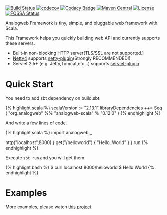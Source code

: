 [![Build Status](https://travis-ci.org/analogweb/analogweb-scala.svg)](https://travis-ci.org/analogweb/analogweb-scala)
[![codecov](https://codecov.io/gh/analogweb/analogweb-scala/branch/master/graph/badge.svg)](https://codecov.io/gh/analogweb/analogweb-scala)
[![Codacy Badge](https://api.codacy.com/project/badge/Grade/7a112498f9ae4e3d996a8a74d59a1c4e)](https://www.codacy.com/manual/y2k2mt/analogweb-scala?utm_source=github.com&amp;utm_medium=referral&amp;utm_content=analogweb/analogweb-scala&amp;utm_campaign=Badge_Grade)
[![Maven Central](https://maven-badges.herokuapp.com/maven-central/org.analogweb/analogweb-scala_2.13/badge.svg)](https://maven-badges.herokuapp.com/maven-central/org.analogweb/analogweb-scala_2.13)
[![License](http://img.shields.io/:license-mit-blue.svg)](http://doge.mit-license.org)
[![FOSSA Status](https://app.fossa.io/api/projects/git%2Bgithub.com%2Fanalogweb%2Fanalogweb-scala.svg?type=shield)](https://app.fossa.io/projects/git%2Bgithub.com%2Fanalogweb%2Fanalogweb-scala?ref=badge_shield)

Analogweb Framework is tiny, simple, and pluggable web framework with Scala.

This Framework helps you quickly building web API and currently supports these servers.

* Built-in non-blocking HTTP server(TLS/SSL are not supported.)
* [Netty4](http://netty.io) supports [netty-plugin](https://github.com/analogweb/netty-plugin)(Strongly RECOMMENDED!)
* Servlet 2.5+ (e.g. Jetty,Tomcat,etc...) supports [servlet-plugin](https:github.com/analogweb/servlet-plugin)

#  Quick Start

You need to add sbt dependency on build.sbt. 

{% highlight scala %}
scalaVersion := "2.13.1"
libraryDependencies ++= Seq (
  "org.analogweb" %% "analogweb-scala" % "0.12.0"
)
{% endhighlight %}

And write a few lines of code.

{% highlight scala %}
import analogweb._

http("localhost",8000) {
  get("/helloworld") { "Hello, World" }
}.run
{% endhighlight %}

Execute `sbt run` and you will get them.
    
{% highlight bash %}
$ curl localhost:8000/helloworld
$ Hello World
{% endhighlight %}

# Examples

More examples, please watch [this project](https://github.com/analogweb/analogweb-scala-examples).

